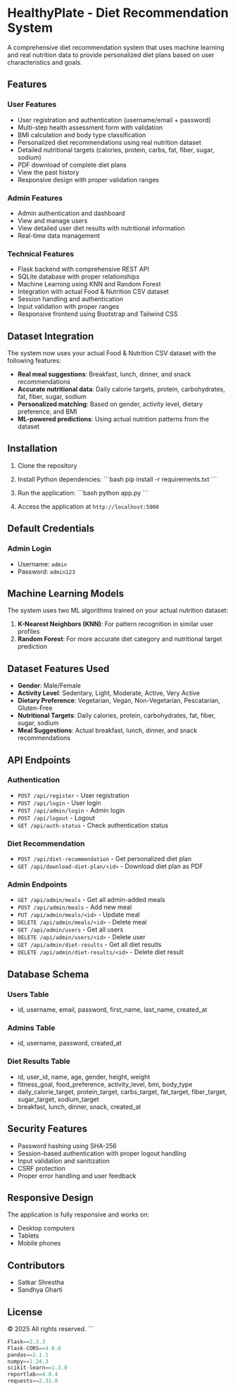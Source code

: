 # HealthyPlate - Diet Recommendation System

A comprehensive diet recommendation system that uses machine learning and real nutrition data to provide personalized diet plans based on user characteristics and goals.

## Features

### User Features
- User registration and authentication (username/email + password)
- Multi-step health assessment form with validation
- BMI calculation and body type classification
- Personalized diet recommendations using real nutrition dataset
- Detailed nutritional targets (calories, protein, carbs, fat, fiber, sugar, sodium)
- PDF download of complete diet plans
- View the past history
- Responsive design with proper validation ranges

### Admin Features
- Admin authentication and dashboard
- View and manage users
- View detailed user diet results with nutritional information
- Real-time data management

### Technical Features
- Flask backend with comprehensive REST API
- SQLite database with proper relationships
- Machine Learning using KNN and Random Forest
- Integration with actual Food & Nutrition CSV dataset
- Session handling and authentication
- Input validation with proper ranges
- Responsive frontend using Bootstrap and Tailwind CSS

## Dataset Integration

The system now uses your actual Food & Nutrition CSV dataset with the following features:
- **Real meal suggestions**: Breakfast, lunch, dinner, and snack recommendations
- **Accurate nutritional data**: Daily calorie targets, protein, carbohydrates, fat, fiber, sugar, sodium
- **Personalized matching**: Based on gender, activity level, dietary preference, and BMI
- **ML-powered predictions**: Using actual nutrition patterns from the dataset

## Installation

1. Clone the repository
2. Install Python dependencies:
   \`\`\`bash
   pip install -r requirements.txt
   \`\`\`

3. Run the application:
   \`\`\`bash
   python app.py
   \`\`\`

4. Access the application at `http://localhost:5000`

## Default Credentials

### Admin Login
- Username: `admin`
- Password: `admin123`


## Machine Learning Models

The system uses two ML algorithms trained on your actual nutrition dataset:
1. **K-Nearest Neighbors (KNN)**: For pattern recognition in similar user profiles
2. **Random Forest**: For more accurate diet category and nutritional target prediction

## Dataset Features Used

- **Gender**: Male/Female
- **Activity Level**: Sedentary, Light, Moderate, Active, Very Active
- **Dietary Preference**: Vegetarian, Vegan, Non-Vegetarian, Pescatarian, Gluten-Free
- **Nutritional Targets**: Daily calories, protein, carbohydrates, fat, fiber, sugar, sodium
- **Meal Suggestions**: Actual breakfast, lunch, dinner, and snack recommendations

## API Endpoints

### Authentication
- `POST /api/register` - User registration
- `POST /api/login` - User login
- `POST /api/admin/login` - Admin login
- `POST /api/logout` - Logout
- `GET /api/auth-status` - Check authentication status

### Diet Recommendation
- `POST /api/diet-recommendation` - Get personalized diet plan
- `GET /api/download-diet-plan/<id>` - Download diet plan as PDF

### Admin Endpoints
- `GET /api/admin/meals` - Get all admin-added meals
- `POST /api/admin/meals` - Add new meal
- `PUT /api/admin/meals/<id>` - Update meal
- `DELETE /api/admin/meals/<id>` - Delete meal
- `GET /api/admin/users` - Get all users
- `DELETE /api/admin/users/<id>` - Delete user
- `GET /api/admin/diet-results` - Get all diet results
- `DELETE /api/admin/diet-results/<id>` - Delete diet result

## Database Schema

### Users Table
- id, username, email, password, first_name, last_name, created_at

### Admins Table
- id, username, password, created_at


### Diet Results Table
- id, user_id, name, age, gender, height, weight
- fitness_goal, food_preference, activity_level, bmi, body_type
- daily_calorie_target, protein_target, carbs_target, fat_target, fiber_target, sugar_target, sodium_target
- breakfast, lunch, dinner, snack, created_at

## Security Features

- Password hashing using SHA-256
- Session-based authentication with proper logout handling
- Input validation and sanitization
- CSRF protection
- Proper error handling and user feedback

## Responsive Design

The application is fully responsive and works on:
- Desktop computers
- Tablets
- Mobile phones

## Contributors

- Satkar Shrestha
- Sandhya Gharti

## License

© 2025 All rights reserved.
\`\`\`

```python file="requirements.txt"
Flask==2.3.3
Flask-CORS==4.0.0
pandas==2.1.1
numpy==1.24.3
scikit-learn==1.3.0
reportlab==4.0.4
requests==2.31.0
